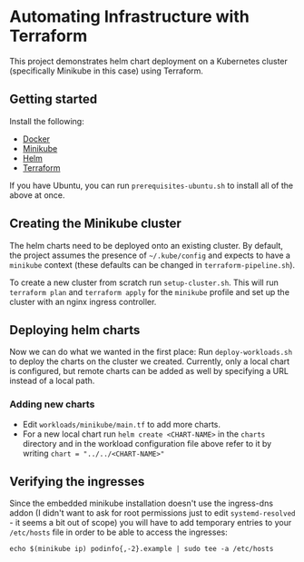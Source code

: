 # Automating Infrastructure with Terraform

This project demonstrates helm chart deployment on a Kubernetes cluster (specifically Minikube in this case) using Terraform.

## Getting started

Install the following:

* [Docker](https://docs.docker.com/get-docker/)
* [Minikube](https://minikube.sigs.k8s.io/docs/start/?arch=%2Flinux%2Fx86-64%2Fstable%2Fbinary+download)
* [Helm](https://helm.sh/docs/intro/install/)
* [Terraform](https://developer.hashicorp.com/terraform/tutorials/aws-get-started/install-cli)

If you have Ubuntu, you can run `prerequisites-ubuntu.sh` to install all of the above at once.

## Creating the Minikube cluster

The helm charts need to be deployed onto an existing cluster. By default, the project assumes the presence of `~/.kube/config` and expects to have a `minikube` context (these defaults can be changed in `terraform-pipeline.sh`).

To create a new cluster from scratch run `setup-cluster.sh`. This will run `terraform plan` and `terraform apply` for the `minikube` profile and set up the cluster with an nginx ingress controller.

## Deploying helm charts

Now we can do what we wanted in the first place: Run `deploy-workloads.sh` to deploy the charts on the cluster we created. Currently, only a local chart is configured, but remote charts can be added as well by specifying a URL instead of a local path.

### Adding new charts

* Edit `workloads/minikube/main.tf` to add more charts.
* For a new local chart run `helm create <CHART-NAME>` in the `charts` directory and in the workload configuration file above refer to it by writing `chart = "../../<CHART-NAME>"`

## Verifying the ingresses

Since the embedded minikube installation doesn't use the ingress-dns addon (I didn't want to ask for root permissions just to edit `systemd-resolved` - it seems a bit out of scope) you will have to add temporary entries to your `/etc/hosts` file in order to be able to access the ingresses:

`echo $(minikube ip) podinfo{,-2}.example | sudo tee -a /etc/hosts`

